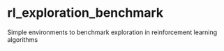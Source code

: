 # rl_exploration_benchmark
Simple environments to benchmark exploration in reinforcement learning algorithms
